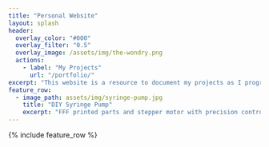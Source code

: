 ```yaml
---
title: "Personal Website"
layout: splash
header:
  overlay_color: "#000"
  overlay_filter: "0.5"
  overlay_image: /assets/img/the-wondry.png
  actions:
    - label: "My Projects"
      url: "/portfolio/"
excerpt: "This website is a resource to document my projects as I progress through my biomedical engineering degree and enter my future career."
feature_row:
  - image_path: assets/img/syringe-pump.jpg
    title: "DIY Syringe Pump"
    excerpt: "FFF printed parts and stepper motor with precision control of syringe dispensing."
---
```


{% include feature_row %}

